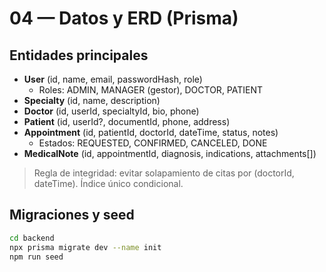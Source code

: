 # 04 — Datos y ERD (Prisma)

## Entidades principales
- **User** (id, name, email, passwordHash, role)
  - Roles: ADMIN, MANAGER (gestor), DOCTOR, PATIENT
- **Specialty** (id, name, description)
- **Doctor** (id, userId, specialtyId, bio, phone)
- **Patient** (id, userId?, documentId, phone, address)
- **Appointment** (id, patientId, doctorId, dateTime, status, notes)
  - Estados: REQUESTED, CONFIRMED, CANCELED, DONE
- **MedicalNote** (id, appointmentId, diagnosis, indications, attachments[])

> Regla de integridad: evitar solapamiento de citas por (doctorId, dateTime). Índice único condicional.

## Migraciones y seed
```bash
cd backend
npx prisma migrate dev --name init
npm run seed
```
